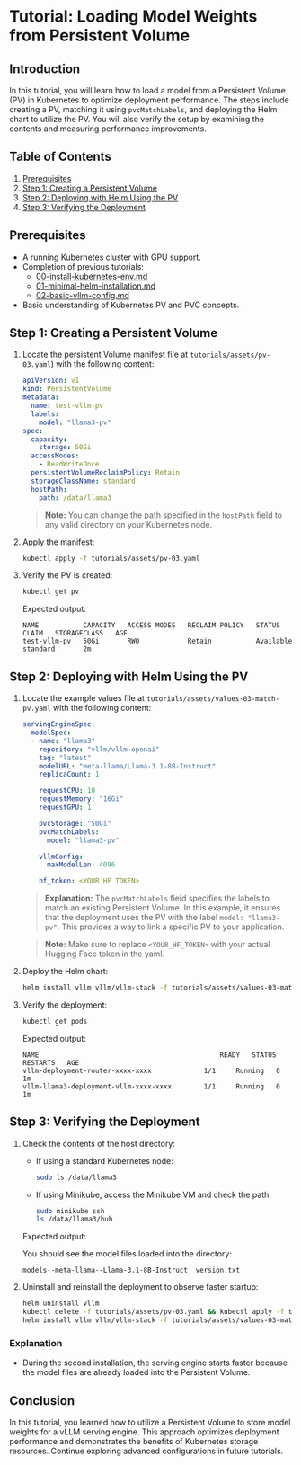 # Tutorial: Loading Model Weights from Persistent Volume

## Introduction

In this tutorial, you will learn how to load a model from a Persistent Volume (PV) in Kubernetes to optimize deployment performance. The steps include creating a PV, matching it using `pvcMatchLabels`, and deploying the Helm chart to utilize the PV. You will also verify the setup by examining the contents and measuring performance improvements.

## Table of Contents

1. [Prerequisites](#prerequisites)
2. [Step 1: Creating a Persistent Volume](#step-1-creating-a-persistent-volume)
3. [Step 2: Deploying with Helm Using the PV](#step-2-deploying-with-helm-using-the-pv)
4. [Step 3: Verifying the Deployment](#step-3-verifying-the-deployment)

## Prerequisites

- A running Kubernetes cluster with GPU support.
- Completion of previous tutorials:
  - [00-install-kubernetes-env.md](00-install-kubernetes-env.md)
  - [01-minimal-helm-installation.md](01-minimal-helm-installation.md)
  - [02-basic-vllm-config.md](02-basic-vllm-config.md)
- Basic understanding of Kubernetes PV and PVC concepts.

## Step 1: Creating a Persistent Volume

1. Locate the persistent Volume manifest file at `tutorials/assets/pv-03.yaml`) with the following content:

   ```yaml
   apiVersion: v1
   kind: PersistentVolume
   metadata:
     name: test-vllm-pv
     labels:
       model: "llama3-pv"
   spec:
     capacity:
       storage: 50Gi
     accessModes:
       - ReadWriteOnce
     persistentVolumeReclaimPolicy: Retain
     storageClassName: standard
     hostPath:
       path: /data/llama3
   ```

   > **Note:** You can change the path specified in the `hostPath` field to any valid directory on your Kubernetes node.

2. Apply the manifest:

   ```bash
   kubectl apply -f tutorials/assets/pv-03.yaml
   ```

3. Verify the PV is created:

   ```bash
   kubectl get pv
   ```

   Expected output:

   ```plaintext
   NAME           CAPACITY   ACCESS MODES   RECLAIM POLICY   STATUS      CLAIM   STORAGECLASS   AGE
   test-vllm-pv   50Gi       RWO            Retain           Available           standard       2m
   ```

## Step 2: Deploying with Helm Using the PV

1. Locate the example values file at `tutorials/assets/values-03-match-pv.yaml` with the following content:

   ```yaml
   servingEngineSpec:
     modelSpec:
     - name: "llama3"
       repository: "vllm/vllm-openai"
       tag: "latest"
       modelURL: "meta-llama/Llama-3.1-8B-Instruct"
       replicaCount: 1

       requestCPU: 10
       requestMemory: "16Gi"
       requestGPU: 1

       pvcStorage: "50Gi"
       pvcMatchLabels:
         model: "llama3-pv"

       vllmConfig:
         maxModelLen: 4096

       hf_token: <YOUR HF TOKEN>
   ```

   > **Explanation:** The `pvcMatchLabels` field specifies the labels to match an existing Persistent Volume. In this example, it ensures that the deployment uses the PV with the label `model: "llama3-pv"`. This provides a way to link a specific PV to your application.

   > **Note:** Make sure to replace `<YOUR_HF_TOKEN>` with your actual Hugging Face token in the yaml.

2. Deploy the Helm chart:

   ```bash
   helm install vllm vllm/vllm-stack -f tutorials/assets/values-03-match-pv.yaml
   ```

3. Verify the deployment:

   ```bash
   kubectl get pods
   ```

   Expected output:

   ```plaintext
   NAME                                             READY   STATUS    RESTARTS   AGE
   vllm-deployment-router-xxxx-xxxx             1/1     Running   0          1m
   vllm-llama3-deployment-vllm-xxxx-xxxx        1/1     Running   0          1m
   ```

## Step 3: Verifying the Deployment

1. Check the contents of the host directory:

   - If using a standard Kubernetes node:

     ```bash
     sudo ls /data/llama3
     ```

   - If using Minikube, access the Minikube VM and check the path:

     ```bash
     sudo minikube ssh
     ls /data/llama3/hub
     ```

   Expected output:

   You should see the model files loaded into the directory:

   ```plaintext
   models--meta-llama--Llama-3.1-8B-Instruct  version.txt
   ```

2. Uninstall and reinstall the deployment to observe faster startup:

   ```bash
   helm uninstall vllm
   kubectl delete -f tutorials/assets/pv-03.yaml && kubectl apply -f tutorials/assets/pv-03.yaml
   helm install vllm vllm/vllm-stack -f tutorials/assets/values-03-match-pv.yaml
   ```

### Explanation

- During the second installation, the serving engine starts faster because the model files are already loaded into the Persistent Volume.

## Conclusion

In this tutorial, you learned how to utilize a Persistent Volume to store model weights for a vLLM serving engine. This approach optimizes deployment performance and demonstrates the benefits of Kubernetes storage resources. Continue exploring advanced configurations in future tutorials.
